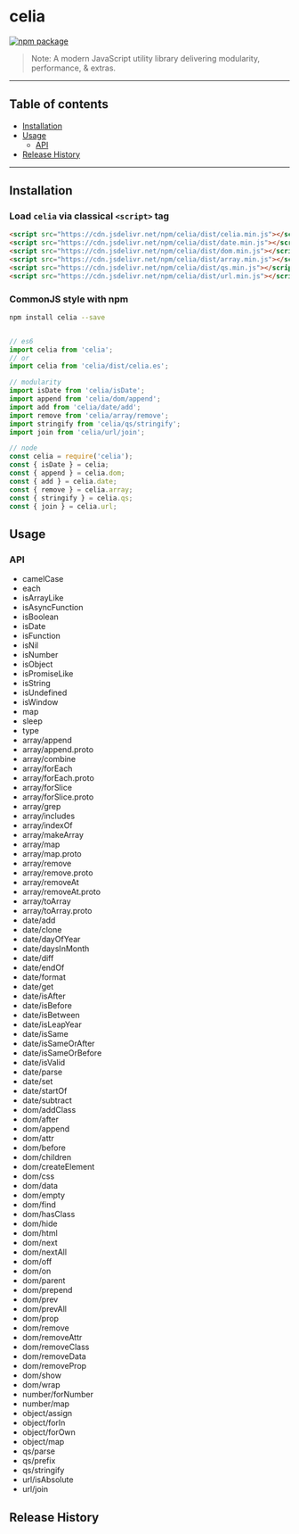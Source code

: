 # celia

[![npm package](https://nodei.co/npm/celia.png?downloads=true&downloadRank=true&stars=true)](https://www.npmjs.com/package/celia)

> Note:  A modern JavaScript utility library delivering modularity, performance, & extras.

---

## Table of contents

  - [Installation](#Installation)
  - [Usage](#Usage)
    - [API](#API)
  - [Release History](#Release-History)

---

## Installation

### Load `celia` via classical `<script>` tag

```html
<script src="https://cdn.jsdelivr.net/npm/celia/dist/celia.min.js"></script>
<script src="https://cdn.jsdelivr.net/npm/celia/dist/date.min.js"></script>
<script src="https://cdn.jsdelivr.net/npm/celia/dist/dom.min.js"></script>
<script src="https://cdn.jsdelivr.net/npm/celia/dist/array.min.js"></script>
<script src="https://cdn.jsdelivr.net/npm/celia/dist/qs.min.js"></script>
<script src="https://cdn.jsdelivr.net/npm/celia/dist/url.min.js"></script>
```

### CommonJS style with npm

```bash
npm install celia --save
```

```javascript

// es6
import celia from 'celia';
// or
import celia from 'celia/dist/celia.es';

// modularity
import isDate from 'celia/isDate';
import append from 'celia/dom/append';
import add from 'celia/date/add';
import remove from 'celia/array/remove';
import stringify from 'celia/qs/stringify';
import join from 'celia/url/join';

// node
const celia = require('celia');
const { isDate } = celia;
const { append } = celia.dom;
const { add } = celia.date;
const { remove } = celia.array;
const { stringify } = celia.qs;
const { join } = celia.url;

```

## Usage

### API

  - camelCase
  - each
  - isArrayLike
  - isAsyncFunction
  - isBoolean
  - isDate
  - isFunction
  - isNil
  - isNumber
  - isObject
  - isPromiseLike
  - isString
  - isUndefined
  - isWindow
  - map
  - sleep
  - type
  - array/append
  - array/append.proto
  - array/combine
  - array/forEach
  - array/forEach.proto
  - array/forSlice
  - array/forSlice.proto
  - array/grep
  - array/includes
  - array/indexOf
  - array/makeArray
  - array/map
  - array/map.proto
  - array/remove
  - array/remove.proto
  - array/removeAt
  - array/removeAt.proto
  - array/toArray
  - array/toArray.proto
  - date/add
  - date/clone
  - date/dayOfYear
  - date/daysInMonth
  - date/diff
  - date/endOf
  - date/format
  - date/get
  - date/isAfter
  - date/isBefore
  - date/isBetween
  - date/isLeapYear
  - date/isSame
  - date/isSameOrAfter
  - date/isSameOrBefore
  - date/isValid
  - date/parse
  - date/set
  - date/startOf
  - date/subtract
  - dom/addClass
  - dom/after
  - dom/append
  - dom/attr
  - dom/before
  - dom/children
  - dom/createElement
  - dom/css
  - dom/data
  - dom/empty
  - dom/find
  - dom/hasClass
  - dom/hide
  - dom/html
  - dom/next
  - dom/nextAll
  - dom/off
  - dom/on
  - dom/parent
  - dom/prepend
  - dom/prev
  - dom/prevAll
  - dom/prop
  - dom/remove
  - dom/removeAttr
  - dom/removeClass
  - dom/removeData
  - dom/removeProp
  - dom/show
  - dom/wrap
  - number/forNumber
  - number/map
  - object/assign
  - object/forIn
  - object/forOwn
  - object/map
  - qs/parse
  - qs/prefix
  - qs/stringify
  - url/isAbsolute
  - url/join

## Release History
